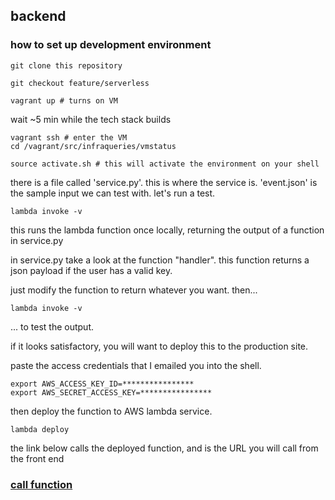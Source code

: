 ## backend

### how to set up development environment

```
git clone this repository
```

```
git checkout feature/serverless
```

```
vagrant up # turns on VM
```
wait ~5 min while the tech stack builds

```
vagrant ssh # enter the VM
cd /vagrant/src/infraqueries/vmstatus
```

```
source activate.sh # this will activate the environment on your shell
```

there is a file called 'service.py'. this is where the service is. 'event.json' is the sample input we can test with. let's run a test.

```
lambda invoke -v
```

this runs the lambda function once locally, returning the output of a function in service.py

in service.py take a look at the function "handler". this function returns a json payload if the user has a valid key.

just modify the function to return whatever you want. then...

```
lambda invoke -v
```

... to test the output.

if it looks satisfactory, you will want to deploy this to the production site.

paste the access credentials that I emailed you into the shell.

```
export AWS_ACCESS_KEY_ID=****************
export AWS_SECRET_ACCESS_KEY=****************
```

then deploy the function to AWS lambda service.

```
lambda deploy
```

the link below calls the deployed function, and is the URL you will call from the front end

### [call function](https://0o5eza3v7a.execute-api.us-west-2.amazonaws.com/prod/vmstatus?access_key=0000&secret_key=0000)


